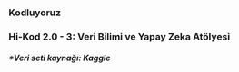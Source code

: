 ### Kodluyoruz
### Hi-Kod 2.0 - 3: Veri Bilimi ve Yapay Zeka Atölyesi

##### *Veri seti kaynağı: Kaggle
